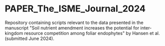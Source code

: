 # PAPER_The_ISME_Journal_2024
Repository containing scripts relevant to the data presented in the manuscript "Soil nutrient amendment increases the potential for inter-kingdom resource competition among foliar endophytes" by Hansen et al. (submitted June 2024).
